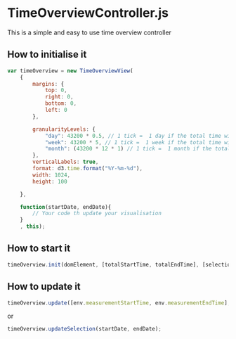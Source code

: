 TimeOverviewController.js
=========================

This is a simple and easy to use time overview controller


## How to initialise it

```javascript
var timeOverview = new TimeOverviewView(
    {
        margins: {
            top: 0,
            right: 0,
            bottom: 0,
            left: 0
        },

        granularityLevels: {
            "day": 43200 * 0.5, // 1 tick =  1 day if the total time window is within 0.5 month
            "week": 43200 * 5, // 1 tick =  1 week if the total time window is within 5 month
            "month": (43200 * 12 * 1) // 1 tick =  1 month if the total time window is within 1 year
        },
        verticalLabels: true,
        format: d3.time.format("%Y-%m-%d"),
        width: 1024,
        height: 100

    },

    function(startDate, endDate){
        // Your code th update your visualisation
    }
    , this);
```
## How to start it

```javascript
timeOverview.init(domElement, [totalStartTime, totalEndTime], [selectionStartDate, selectionEndDate]);
```

## How to update it

```javascript
timeOverview.update([env.measurementStartTime, env.measurementEndTime], [env.params.startDate, env.params.endDate]);
```
or
```javascript
timeOverview.updateSelection(startDate, endDate);
```

